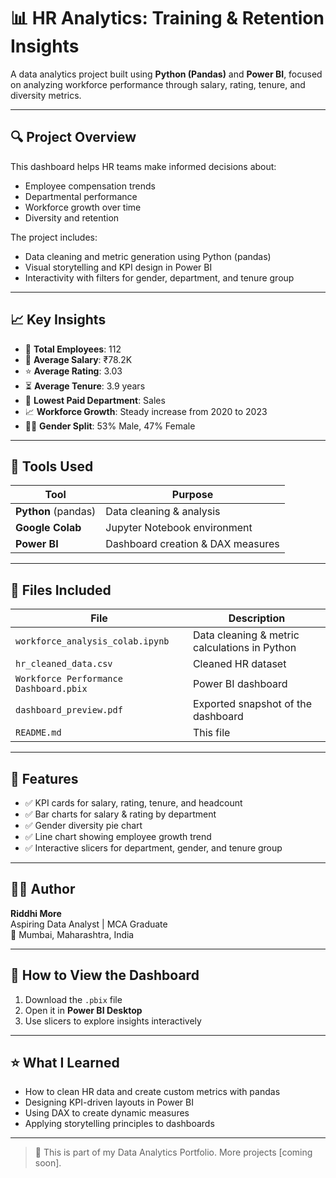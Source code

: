 # 📊 HR Analytics: Training & Retention Insights

A data analytics project built using **Python (Pandas)** and **Power BI**, focused on analyzing workforce performance through salary, rating, tenure, and diversity metrics.

---

## 🔍 Project Overview

This dashboard helps HR teams make informed decisions about:
- Employee compensation trends
- Departmental performance
- Workforce growth over time
- Diversity and retention

The project includes:
- Data cleaning and metric generation using Python (pandas)
- Visual storytelling and KPI design in Power BI
- Interactivity with filters for gender, department, and tenure group

---

## 📈 Key Insights

- 💼 **Total Employees**: 112  
- 💸 **Average Salary**: ₹78.2K  
- ⭐ **Average Rating**: 3.03  
- ⏳ **Average Tenure**: 3.9 years  
- 🔻 **Lowest Paid Department**: Sales  
- 📈 **Workforce Growth**: Steady increase from 2020 to 2023  
- 👩‍💼 **Gender Split**: 53% Male, 47% Female  

---

## 🧰 Tools Used

| Tool                | Purpose                        |
|---------------------|--------------------------------|
| **Python** (pandas) | Data cleaning & analysis         |
| **Google Colab**    | Jupyter Notebook environment     |
| **Power BI**        | Dashboard creation & DAX measures |

---

## 📁 Files Included

| File                                   | Description |
|----------------------------------------|-------------|
| `workforce_analysis_colab.ipynb`       | Data cleaning & metric calculations in Python |
| `hr_cleaned_data.csv`                  | Cleaned HR dataset |
| `Workforce Performance Dashboard.pbix` | Power BI dashboard |
| `dashboard_preview.pdf`                | Exported snapshot of the dashboard |
| `README.md`                            | This file |

---

## 📌 Features

- ✅ KPI cards for salary, rating, tenure, and headcount
- ✅ Bar charts for salary & rating by department
- ✅ Gender diversity pie chart
- ✅ Line chart showing employee growth trend
- ✅ Interactive slicers for department, gender, and tenure group

---

## 🙋‍♀️ Author

**Riddhi More**  
Aspiring Data Analyst | MCA Graduate    
📍 Mumbai, Maharashtra, India

---

## 📌 How to View the Dashboard

1. Download the `.pbix` file
2. Open it in **Power BI Desktop**
3. Use slicers to explore insights interactively

---

## ⭐ What I Learned

- How to clean HR data and create custom metrics with pandas
- Designing KPI-driven layouts in Power BI
- Using DAX to create dynamic measures
- Applying storytelling principles to dashboards

---

> 🎯 This is part of my Data Analytics Portfolio. More projects [coming soon].
